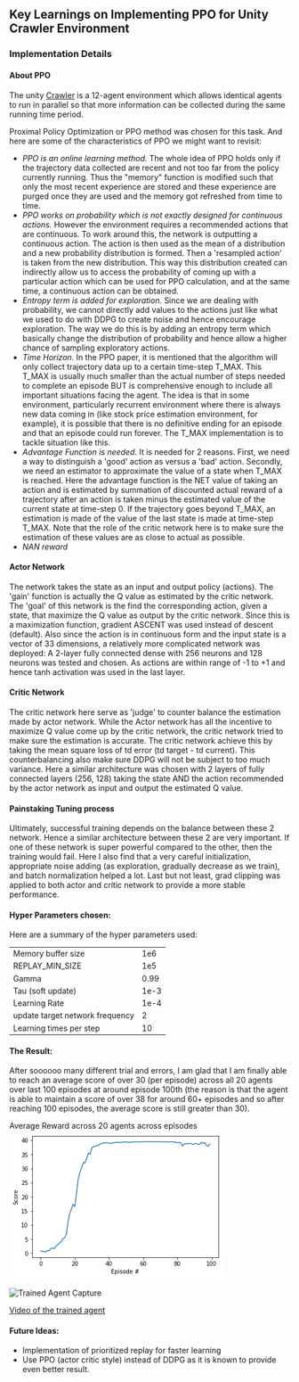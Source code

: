 
## Key Learnings on Implementing PPO for Unity Crawler Environment

### Implementation Details

#### About PPO
The unity [Crawler](https://github.com/Unity-Technologies/ml-agents/blob/master/docs/Learning-Environment-Examples.md#crawler) is a 12-agent environment which allows identical agents to run in parallel so that more information can be collected during the same running time period.

Proximal Policy Optimization or PPO method was chosen for this task. And here are some of the characteristics of PPO we might want to revisit:
- *PPO is an online learning method.* The whole idea of PPO holds only if the trajectory data collected are recent and not too far from the policy currently running. Thus the "memory" function is modified such that only the most recent experience are stored and these experience are purged once they are used and the memory got refreshed from time to time.
- *PPO works on probability which is not exactly designed for continuous actions.* However the environment requires a recommended actions that are continuous. To work around this, the network is outputting a continuous action. The action is then used as the mean of a distribution and a new probability distribution is formed. Then a 'resampled action' is taken from the new distribution. This way this distribution created can indirectly allow us to access the probability of coming up with a particular action which can be used for PPO calculation, and at the same time, a continuous action can be obtained.
- *Entropy term is added for exploration*. Since we are dealing with probability, we cannot directly add values to the actions just like what we used to do with DDPG to create noise and hence encourage exploration. The way we do this is by adding an entropy term which basically change the distribution of probability and hence allow a higher chance of sampling exploratory actions.
- *Time Horizon.* In the PPO paper, it is mentioned that the algorithm will only collect trajectory data up to a certain time-step T_MAX. This T_MAX is usually much smaller than the actual number of steps needed to complete an episode BUT is comprehensive enough to include all important situations facing the agent. The idea is that in some environment, particularly recurrent environment where there is always new data coming in (like stock price estimation environment, for example), it is possible that there is no definitive ending for an episode and that an episode could run forever. The T_MAX implementation is to tackle situation like this.
- *Advantage Function is needed.* It is needed for 2 reasons. First, we need a way to distinguish a 'good' action as versus a 'bad' action. Secondly, we need an estimator to approximate the value of a state when T_MAX is reached. Here the advantage function is the NET value of taking an action and is estimated by summation of discounted actual reward of a trajectory after an action is taken minus the estimated value of the current state at time-step 0. If the trajectory goes beyond T_MAX, an estimation is made of the value of the last state is made at time-step T_MAX. Note that the role of the critic network here is to make sure the estimation of these values are as close to actual as possible.
- *NAN reward*

#### Actor Network
The network takes the state as an input and output policy (actions). The 'gain' function is actually the Q value as estimated by the critic network. The 'goal' of this network is the find the corresponding action, given a state, that maximize the Q value as output by the critic network. Since this is a maximization function, gradient ASCENT was used instead of descent (default).
Also since the action is in continuous form and the input state is a vector of 33 dimensions, a relatively more complicated network was deployed: A 2-layer fully connected dense with 256 neurons and 128 neurons was tested and chosen. As actions are within range of -1 to +1 and hence tanh activation was used in the last layer.

#### Critic Network
The critic network here serve as 'judge' to counter balance the estimation made by actor network. While the Actor network has all the incentive to maximize Q value come up by the critic network, the critic network tried to make sure the estimation is accurate. The critic network achieve this by taking the mean square loss of td error (td target - td current). This counterbalancing also make sure DDPG will not be subject to too much variance. Here a similar architecture was chosen with 2 layers of fully connected layers (256, 128) taking the state AND the action recommended by the actor network as input and output the estimated Q value.

#### Painstaking Tuning process
Ultimately, successful training depends on the balance between these 2 network. Hence a similar architecture between these 2 are very important. If one of these network is super powerful compared to the other, then the training would fail. Here I also find that a very careful initialization, appropriate noise adding (as exploration, gradually decrease as we train), and batch normalization helped a lot. Last but not least, grad clipping was applied to both actor and critic network to provide a more stable performance.

#### Hyper Parameters chosen:
Here are a summary of the hyper parameters used:
<table width=600>
<tr><td>Memory buffer size  </td><td> 1e6    </td></tr>     
<tr><td>REPLAY_MIN_SIZE  </td><td>  1e5   </td></tr>
<tr><td>Gamma  </td><td> 0.99    </td></tr>               
<tr><td>Tau (soft update)  </td><td> 1e-3          </td></tr>           
<tr><td>Learning Rate  </td><td>  1e-4  </td></tr>
<tr><td>update target network frequency  </td><td> 2    </td></tr>
<tr><td>Learning times per step  </td><td> 10    </td></tr>
</table>

#### The Result:
After soooooo many different trial and errors, I am glad that I am finally able to reach an average score of over 30 (per episode) across all 20 agents over last 100 episodes at around episode 100th (the reason is that the agent is able to maintain a score of over 38 for around 60+ episodes and so after reaching 100 episodes, the average score is still greater than 30). <P>
Average Reward across 20 agents across episodes<br>
![Average Reward across 20 agents across episodes](https://github.com/chihoxtra/continuous_actions_rl/blob/master/graph.png)

![Trained Agent Capture](https://github.com/chihoxtra/continuous_actions_rl/blob/master/reacher_final_20agents_38score.gif)

[Video of the trained agent](https://youtu.be/hlC8Ttg320c)

#### Future Ideas:
- Implementation of prioritized replay for faster learning
- Use PPO (actor critic style) instead of DDPG as it is known to provide even better result.
